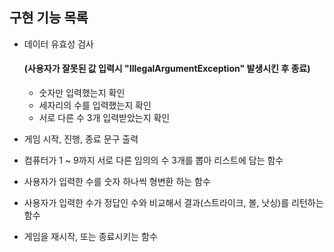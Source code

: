 ## 구현 기능 목록
- 데이터 유효성 검사
  #### (사용자가 잘못된 값 입력시 "IllegalArgumentException" 발생시킨 후 종료)
    - 숫자만 입력했는지 확인
    - 세자리의 수를 입력했는지 확인
    - 서로 다른 수  3개 입력받았는지 확인
  

- 게임 시작, 진행, 종료 문구 출력


- 컴퓨터가 1 ~ 9까지 서로 다른 임의의 수 3개를 뽑아 리스트에 담는 함수


- 사용자가 입력한 수를 숫자 하나씩 형변환 하는 함수


- 사용자가 입력한 수가 정답인 수와 비교해서 결과(스트라이크, 볼, 낫싱)를 리턴하는 함수


- 게임을 재시작, 또는 종료시키는 함수

